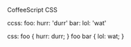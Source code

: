 CoffeeScript CSS

ccss:
    foo:
      hurr: 'durr'
      bar:
        lol: 'wat'

css:
    foo {
      hurr: durr;
    }
    foo bar {
      lol: wat;
    }
